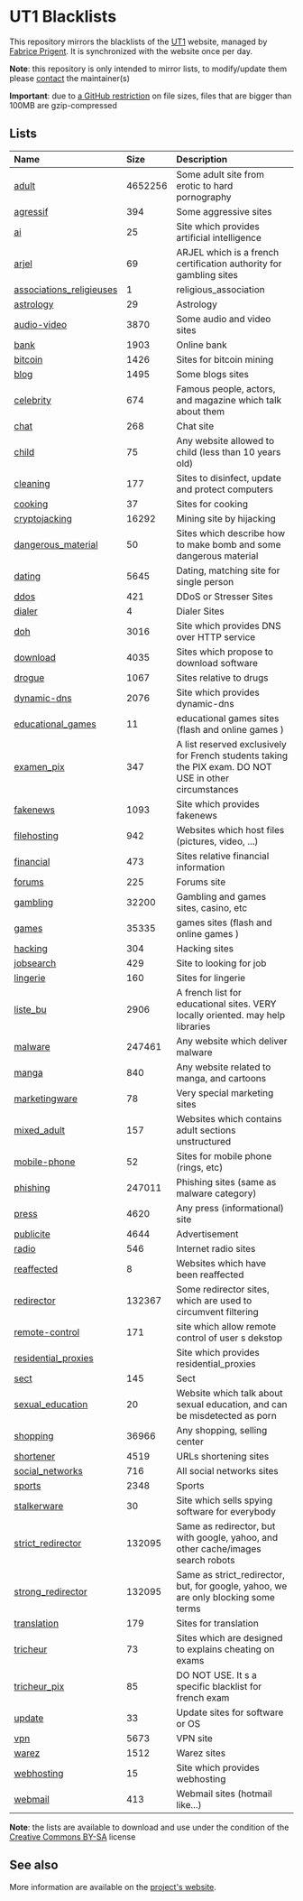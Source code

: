 # UT1 Blacklists
This repository mirrors the blacklists of the [UT1](http://www.ut-capitole.fr) website, managed by [Fabrice Prigent](http://www.ut-capitole.fr/m-fabrice-prigent--15063.kjsp?RH=1319195296040). It is synchronized with the website once per day.

__Note__: this repository is only intended to mirror lists, to modify/update them please [contact](#see-also) the maintainer(s)

__Important__: due to [a GitHub restriction](https://docs.github.com/en/repositories/working-with-files/managing-large-files/about-large-files-on-github#file-size-limits) on file sizes, files that are bigger than 100MB are gzip-compressed

## Lists
| Name | Size | Description |
|:-----|:-----|:------------|
| [adult](blacklists/adult) | 4652256 | Some adult site from erotic to hard pornography |
| [agressif](blacklists/agressif) | 394 | Some aggressive sites |
| [ai](blacklists/ai) | 25 | Site which provides artificial intelligence |
| [arjel](blacklists/arjel) | 69 | ARJEL which is a french certification authority for gambling sites |
| [associations_religieuses](blacklists/associations_religieuses) | 1 | religious_association |
| [astrology](blacklists/astrology) | 29 | Astrology |
| [audio-video](blacklists/audio-video) | 3870 | Some audio and video sites |
| [bank](blacklists/bank) | 1903 | Online bank |
| [bitcoin](blacklists/bitcoin) | 1426 | Sites for bitcoin mining |
| [blog](blacklists/blog) | 1495 | Some blogs sites |
| [celebrity](blacklists/celebrity) | 674 | Famous people, actors, and magazine which talk about them |
| [chat](blacklists/chat) | 268 | Chat site |
| [child](blacklists/child) | 75 | Any website allowed to child (less than 10 years old) |
| [cleaning](blacklists/cleaning) | 177 | Sites to disinfect, update and protect computers |
| [cooking](blacklists/cooking) | 37 | Sites for cooking |
| [cryptojacking](blacklists/cryptojacking) | 16292 | Mining site by hijacking |
| [dangerous_material](blacklists/dangerous_material) | 50 | Sites which describe how to make bomb and some dangerous material |
| [dating](blacklists/dating) | 5645 | Dating, matching site for single person |
| [ddos](blacklists/ddos) | 421 | DDoS or Stresser Sites |
| [dialer](blacklists/dialer) | 4 | Dialer Sites |
| [doh](blacklists/doh) | 3016 | Site which provides DNS over HTTP service |
| [download](blacklists/download) | 4035 | Sites which propose to download software |
| [drogue](blacklists/drogue) | 1067 | Sites relative to drugs |
| [dynamic-dns](blacklists/dynamic-dns) | 2076 | Site which provides dynamic-dns |
| [educational_games](blacklists/educational_games) | 11 | educational games sites (flash and online games ) |
| [examen_pix](blacklists/examen_pix) | 347 | A list reserved exclusively for French students taking the PIX exam. DO NOT USE in other circumstances |
| [fakenews](blacklists/fakenews) | 1093 | Site which provides fakenews |
| [filehosting](blacklists/filehosting) | 942 | Websites which host files (pictures, video, ...) |
| [financial](blacklists/financial) | 473 | Sites relative financial information |
| [forums](blacklists/forums) | 225 | Forums site |
| [gambling](blacklists/gambling) | 32200 | Gambling and games sites, casino, etc |
| [games](blacklists/games) | 35335 | games sites (flash and online games ) |
| [hacking](blacklists/hacking) | 304 | Hacking sites |
| [jobsearch](blacklists/jobsearch) | 429 | Site to looking for job |
| [lingerie](blacklists/lingerie) | 160 | Sites for lingerie |
| [liste_bu](blacklists/liste_bu) | 2906 | A french list for educational sites. VERY locally oriented. may help libraries |
| [malware](blacklists/malware) | 247461 | Any website which deliver malware |
| [manga](blacklists/manga) | 840 | Any website related to manga, and cartoons |
| [marketingware](blacklists/marketingware) | 78 | Very special marketing sites |
| [mixed_adult](blacklists/mixed_adult) | 157 | Websites which contains adult sections unstructured |
| [mobile-phone](blacklists/mobile-phone) | 52 | Sites for mobile phone (rings, etc) |
| [phishing](blacklists/phishing) | 247011 | Phishing sites (same as malware category) |
| [press](blacklists/press) | 4620 | Any press (informational) site |
| [publicite](blacklists/publicite) | 4644 | Advertisement |
| [radio](blacklists/radio) | 546 | Internet radio sites |
| [reaffected](blacklists/reaffected) | 8 | Websites which have been reaffected |
| [redirector](blacklists/redirector) | 132367 | Some redirector sites, which are used to circumvent filtering |
| [remote-control](blacklists/remote-control) | 171 | site which allow remote control of user s dekstop |
| [residential_proxies](blacklists/residential_proxies) |  | Site which provides residential_proxies |
| [sect](blacklists/sect) | 145 | Sect |
| [sexual_education](blacklists/sexual_education) | 20 | Website which talk about sexual education, and can be misdetected as porn |
| [shopping](blacklists/shopping) | 36966 | Any shopping, selling center |
| [shortener](blacklists/shortener) | 4519 | URLs shortening sites |
| [social_networks](blacklists/social_networks) | 716 | All social networks sites |
| [sports](blacklists/sports) | 2348 | Sports |
| [stalkerware](blacklists/stalkerware) | 30 | Site which sells spying software for everybody |
| [strict_redirector](blacklists/strict_redirector) | 132095 | Same as redirector, but with google, yahoo, and other cache/images search robots |
| [strong_redirector](blacklists/strong_redirector) | 132095 | Same as strict_redirector, but, for google, yahoo, we are only blocking some terms |
| [translation](blacklists/translation) | 179 | Sites for translation |
| [tricheur](blacklists/tricheur) | 73 | Sites which are designed to explains cheating on exams |
| [tricheur_pix](blacklists/tricheur_pix) | 85 | DO NOT USE. It s a specific blacklist for french exam |
| [update](blacklists/update) | 33 | Update sites for software or OS |
| [vpn](blacklists/vpn) | 5673 | VPN site |
| [warez](blacklists/warez) | 1512 | Warez sites |
| [webhosting](blacklists/webhosting) | 15 | Site which provides webhosting |
| [webmail](blacklists/webmail) | 413 | Webmail sites (hotmail like...) |

__Note__: the lists are available to download and use under the condition of the [Creative Commons BY-SA](https://creativecommons.org/licenses/by-sa/4.0/)  license

## See also
More information are available on the [project's website](http://dsi.ut-capitole.fr/blacklists/index_en.php).
